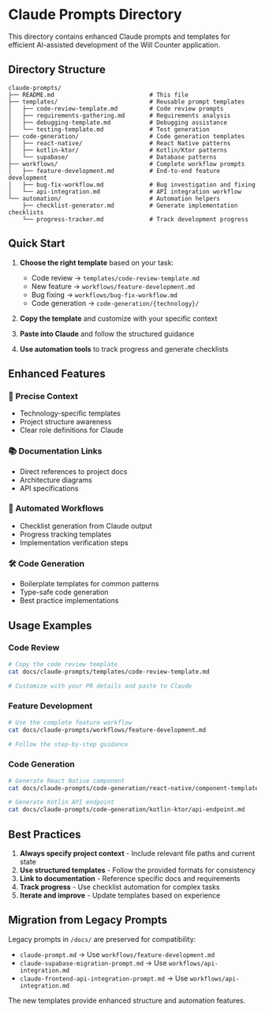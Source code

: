 # Claude Prompts Directory

This directory contains enhanced Claude prompts and templates for efficient AI-assisted development of the Will Counter application.

## Directory Structure

```
claude-prompts/
├── README.md                           # This file
├── templates/                          # Reusable prompt templates
│   ├── code-review-template.md         # Code review prompts
│   ├── requirements-gathering.md       # Requirements analysis
│   ├── debugging-template.md           # Debugging assistance
│   └── testing-template.md             # Test generation
├── code-generation/                    # Code generation templates
│   ├── react-native/                   # React Native patterns
│   ├── kotlin-ktor/                    # Kotlin/Ktor patterns
│   └── supabase/                       # Database patterns
├── workflows/                          # Complete workflow prompts
│   ├── feature-development.md          # End-to-end feature development
│   ├── bug-fix-workflow.md             # Bug investigation and fixing
│   └── api-integration.md              # API integration workflow
└── automation/                         # Automation helpers
    ├── checklist-generator.md          # Generate implementation checklists
    └── progress-tracker.md             # Track development progress
```

## Quick Start

1. **Choose the right template** based on your task:
   - Code review → `templates/code-review-template.md`
   - New feature → `workflows/feature-development.md`
   - Bug fixing → `workflows/bug-fix-workflow.md`
   - Code generation → `code-generation/{technology}/`

2. **Copy the template** and customize with your specific context
3. **Paste into Claude** and follow the structured guidance
4. **Use automation tools** to track progress and generate checklists

## Enhanced Features

### 🎯 Precise Context
- Technology-specific templates
- Project structure awareness
- Clear role definitions for Claude

### 📚 Documentation Links
- Direct references to project docs
- Architecture diagrams
- API specifications

### 🔄 Automated Workflows
- Checklist generation from Claude output
- Progress tracking templates
- Implementation verification steps

### 🛠️ Code Generation
- Boilerplate templates for common patterns
- Type-safe code generation
- Best practice implementations

## Usage Examples

### Code Review
```bash
# Copy the code review template
cat docs/claude-prompts/templates/code-review-template.md

# Customize with your PR details and paste to Claude
```

### Feature Development
```bash
# Use the complete feature workflow
cat docs/claude-prompts/workflows/feature-development.md

# Follow the step-by-step guidance
```

### Code Generation
```bash
# Generate React Native component
cat docs/claude-prompts/code-generation/react-native/component-template.md

# Generate Kotlin API endpoint
cat docs/claude-prompts/code-generation/kotlin-ktor/api-endpoint.md
```

## Best Practices

1. **Always specify project context** - Include relevant file paths and current state
2. **Use structured templates** - Follow the provided formats for consistency
3. **Link to documentation** - Reference specific docs and requirements
4. **Track progress** - Use checklist automation for complex tasks
5. **Iterate and improve** - Update templates based on experience

## Migration from Legacy Prompts

Legacy prompts in `/docs/` are preserved for compatibility:
- `claude-prompt.md` → Use `workflows/feature-development.md`
- `claude-supabase-migration-prompt.md` → Use `workflows/api-integration.md`
- `claude-frontend-api-integration-prompt.md` → Use `workflows/api-integration.md`

The new templates provide enhanced structure and automation features.